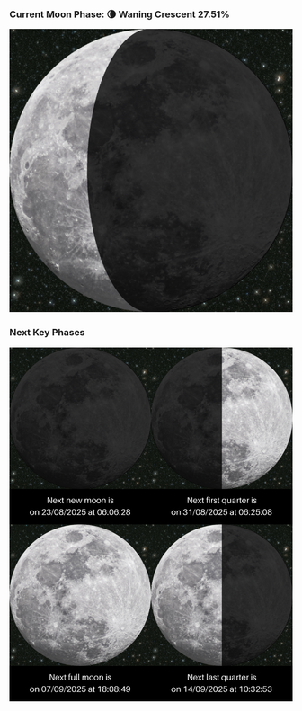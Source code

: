 ### Current Moon Phase: 🌘 Waning Crescent 27.51%
![Moon Phase](moonphase.png)
### Next Key Phases
![Gallery](gallery.png)